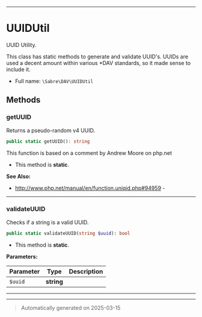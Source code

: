 ***

# UUIDUtil

UUID Utility.

This class has static methods to generate and validate UUID's.
UUIDs are used a decent amount within various *DAV standards, so it made
sense to include it.

* Full name: `\Sabre\DAV\UUIDUtil`




## Methods


### getUUID

Returns a pseudo-random v4 UUID.

```php
public static getUUID(): string
```

This function is based on a comment by Andrew Moore on php.net

* This method is **static**.








**See Also:**

* http://www.php.net/manual/en/function.uniqid.php#94959 - 

***

### validateUUID

Checks if a string is a valid UUID.

```php
public static validateUUID(string $uuid): bool
```



* This method is **static**.




**Parameters:**

| Parameter | Type | Description |
|-----------|------|-------------|
| `$uuid` | **string** |  |





***


***
> Automatically generated on 2025-03-15
